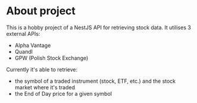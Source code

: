 # About project
This is a hobby project of a NestJS API for retrieving stock data.
It utilises 3 external APIs:
- Alpha Vantage
- Quandl
- GPW (Polish Stock Exchange)

Currently it's able to retrieve:
- the symbol of a traded instrument (stock, ETF, etc.) and the stock market where it's traded
- the End of Day price for a given symbol
